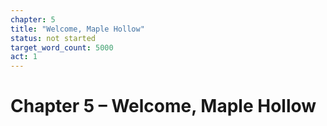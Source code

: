 ```yaml
---
chapter: 5
title: "Welcome, Maple Hollow"
status: not started
target_word_count: 5000
act: 1
---
```


# Chapter 5 – Welcome, Maple Hollow
